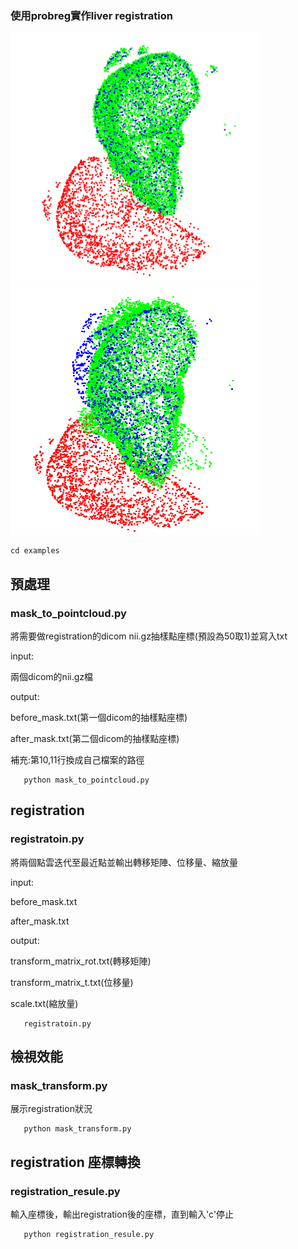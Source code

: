 ### 使用probreg實作liver registration
<img src="https://github.com/das61005/registration/blob/main/image/same_rotate.png" width="400" height="400" /><img src="https://github.com/das61005/registration/blob/main/image/dif_rotate.png" width="400" height="400"/><br/>

   ```
   cd examples
   ```
   
## 預處理
### mask_to_pointcloud.py

將需要做registration的dicom nii.gz抽樣點座標(預設為50取1)並寫入txt

input:

兩個dicom的nii.gz檔

output:

before_mask.txt(第一個dicom的抽樣點座標)

after_mask.txt(第二個dicom的抽樣點座標)

補充:第10,11行換成自己檔案的路徑
```
   python mask_to_pointcloud.py
```
## registration
### registratoin.py

將兩個點雲迭代至最近點並輸出轉移矩陣、位移量、縮放量

input:

before_mask.txt

after_mask.txt

output:

transform_matrix_rot.txt(轉移矩陣)

transform_matrix_t.txt(位移量)

scale.txt(縮放量)
```
   registratoin.py
```
## 檢視效能
### mask_transform.py

展示registration狀況
```
   python mask_transform.py
```
## registration 座標轉換
### registration_resule.py

輸入座標後，輸出registration後的座標，直到輸入'c'停止
```
   python registration_resule.py
```

